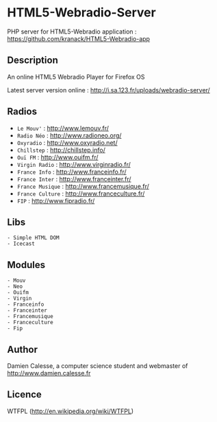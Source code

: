 HTML5-Webradio-Server
=====================

PHP server for HTML5-Webradio application : https://github.com/kranack/HTML5-Webradio-app

Description
-----------
An online HTML5 Webradio Player for Firefox OS

Latest server version online : http://i.sa.123.fr/uploads/webradio-server/


Radios
------

* `Le Mouv'` : http://www.lemouv.fr/
* `Radio Néo` : http://www.radioneo.org/
* `Oxyradio` : http://www.oxyradio.net/
* `Chillstep` : http://chillstep.info/
* `Ouï FM` : http://www.ouifm.fr/
* `Virgin Radio` : http://www.virginradio.fr/
* `France Info` : http://www.franceinfo.fr/
* `France Inter` : http://www.franceinter.fr/
* `France Musique` : http://www.francemusique.fr/
* `France Culture` : http://www.franceculture.fr/
* `FIP` : http://www.fipradio.fr/


Libs
----

	- Simple HTML DOM
	- Icecast


Modules
----

	- Mouv
	- Neo
	- Ouifm
	- Virgin
	- Franceinfo
	- Franceinter
	- Francemusique
	- Franceculture
	- Fip
	

Author
------

Damien Calesse, a computer science student and webmaster of http://www.damien.calesse.fr


Licence
-------

WTFPL (http://en.wikipedia.org/wiki/WTFPL)
